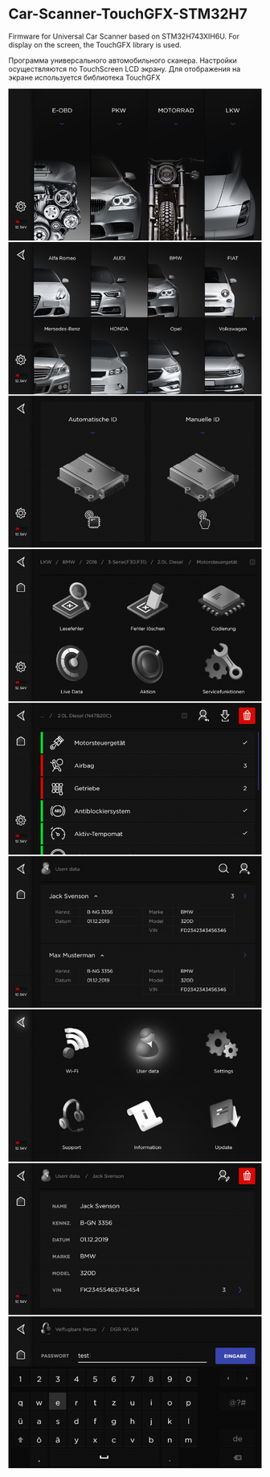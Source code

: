 # Car-Scanner-TouchGFX-STM32H7
Firmware for Universal Car Scanner based on STM32H743XIH6U. For display on the screen, the TouchGFX library is used.

Программа универсального автомобильного сканера. Настройки осуществляются по TouchScreen LCD экрану. Для отображения на экране используется библиотека TouchGFX

![Image alt](https://github.com/Houzich/Car-Scanner-TouchGFX-STM32H7/blob/main/Images/maindark.png)
![Image alt](https://github.com/Houzich/Car-Scanner-TouchGFX-STM32H7/blob/main/Images/pkwselector.png)
![Image alt](https://github.com/Houzich/Car-Scanner-TouchGFX-STM32H7/blob/main/Images/Selector.png)
![Image alt](https://github.com/Houzich/Car-Scanner-TouchGFX-STM32H7/blob/main/Images/Selectfunction.png)
![Image alt](https://github.com/Houzich/Car-Scanner-TouchGFX-STM32H7/blob/main/Images/d.png)
![Image alt](https://github.com/Houzich/Car-Scanner-TouchGFX-STM32H7/blob/main/Images/usersdata.png)
![Image alt](https://github.com/Houzich/Car-Scanner-TouchGFX-STM32H7/blob/main/Images/Settings.png)
![Image alt](https://github.com/Houzich/Car-Scanner-TouchGFX-STM32H7/blob/main/Images/usersdatauser.png)
![Image alt](https://github.com/Houzich/Car-Scanner-TouchGFX-STM32H7/blob/main/Images/wifimode.png)